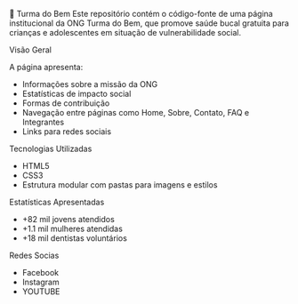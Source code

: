 🦷 Turma do Bem 
Este repositório contém o código-fonte de uma página institucional da ONG Turma do Bem, que promove saúde bucal gratuita para crianças e adolescentes em situação de vulnerabilidade social.

 Visão Geral

A página apresenta:
- Informações sobre a missão da ONG
- Estatísticas de impacto social
- Formas de contribuição
- Navegação entre páginas como Home, Sobre, Contato, FAQ e Integrantes
- Links para redes sociais

Tecnologias Utilizadas
- HTML5
- CSS3
- Estrutura modular com pastas para imagens e estilos

 Estatísticas Apresentadas
- +82 mil jovens atendidos
- +1.1 mil mulheres atendidas
- +18 mil dentistas voluntários

 Redes Socias
- Facebook
- Instagram
- YOUTUBE
